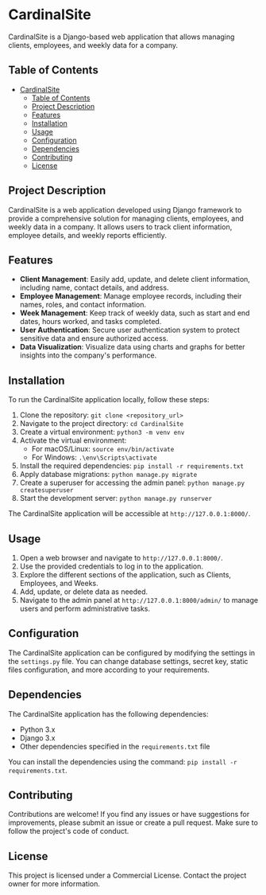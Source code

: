 # CardinalSite

CardinalSite is a Django-based web application that allows managing clients, employees, and weekly data for a company.

## Table of Contents

- [CardinalSite](#cardinalsite)
  - [Table of Contents](#table-of-contents)
  - [Project Description](#project-description)
  - [Features](#features)
  - [Installation](#installation)
  - [Usage](#usage)
  - [Configuration](#configuration)
  - [Dependencies](#dependencies)
  - [Contributing](#contributing)
  - [License](#license)

## Project Description

CardinalSite is a web application developed using Django framework to provide a comprehensive solution for managing clients, employees, and weekly data in a company. It allows users to track client information, employee details, and weekly reports efficiently.

## Features

- **Client Management**: Easily add, update, and delete client information, including name, contact details, and address.
- **Employee Management**: Manage employee records, including their names, roles, and contact information.
- **Week Management**: Keep track of weekly data, such as start and end dates, hours worked, and tasks completed.
- **User Authentication**: Secure user authentication system to protect sensitive data and ensure authorized access.
- **Data Visualization**: Visualize data using charts and graphs for better insights into the company's performance.

## Installation

To run the CardinalSite application locally, follow these steps:

1. Clone the repository: `git clone <repository_url>`
2. Navigate to the project directory: `cd CardinalSite`
3. Create a virtual environment: `python3 -m venv env`
4. Activate the virtual environment:
   - For macOS/Linux: `source env/bin/activate`
   - For Windows: `.\env\Scripts\activate`
5. Install the required dependencies: `pip install -r requirements.txt`
6. Apply database migrations: `python manage.py migrate`
7. Create a superuser for accessing the admin panel: `python manage.py createsuperuser`
8. Start the development server: `python manage.py runserver`

The CardinalSite application will be accessible at `http://127.0.0.1:8000/`.

## Usage

1. Open a web browser and navigate to `http://127.0.0.1:8000/`.
2. Use the provided credentials to log in to the application.
3. Explore the different sections of the application, such as Clients, Employees, and Weeks.
4. Add, update, or delete data as needed.
5. Navigate to the admin panel at `http://127.0.0.1:8000/admin/` to manage users and perform administrative tasks.

## Configuration

The CardinalSite application can be configured by modifying the settings in the `settings.py` file. You can change database settings, secret key, static files configuration, and more according to your requirements.

## Dependencies

The CardinalSite application has the following dependencies:

- Python 3.x
- Django 3.x
- Other dependencies specified in the `requirements.txt` file

You can install the dependencies using the command: `pip install -r requirements.txt`.

## Contributing

Contributions are welcome! If you find any issues or have suggestions for improvements, please submit an issue or create a pull request. Make sure to follow the project's code of conduct.

## License

This project is licensed under a Commercial License. Contact the project owner for more information.
